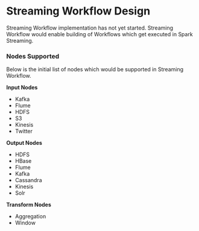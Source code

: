 # Streaming Workflow Design

Streaming Workflow implementation has not yet started. Streaming Workflow would enable building of Workflows which
get executed in Spark Streaming.

### Nodes Supported

Below is the initial list of nodes which would be supported in Streaming Workflow.

**Input Nodes**

* Kafka
* Flume
* HDFS
* S3
* Kinesis
* Twitter

**Output Nodes**

* HDFS
* HBase
* Flume
* Kafka
* Cassandra
* Kinesis
* Solr


**Transform Nodes**

* Aggregation
* Window

